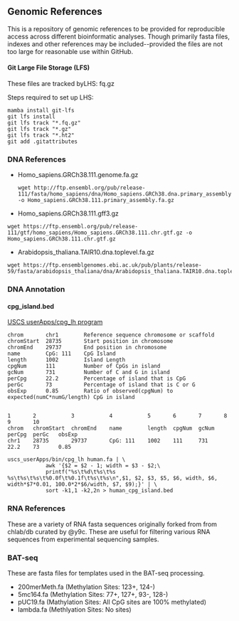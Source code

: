 ## Genomic References

This is a repository of genomic references to be provided for reproducible access across different bioinformatic analyses. Though primarily fasta files, indexes and other references may be included--provided the files are not too large for reasonable use within GitHub.

#### Git Large File Storage (LFS) 
These files are tracked byLHS: fq.gz 

Steps required to set up LHS:

```
mamba install git-lfs
git lfs install
git lfs track "*.fq.gz"
git lfs track "*.gz"
git lfs track "*.ht2"
git add .gitattributes
```

### DNA References
- Homo_sapiens.GRCh38.111.genome.fa.gz
  ```
  wget http://ftp.ensembl.org/pub/release-111/fasta/homo_sapiens/dna/Homo_sapiens.GRCh38.dna.primary_assembly.fa.gz -o Homo_sapiens.GRCh38.111.primary_assembly.fa.gz
  ```
- Homo_sapiens.GRCh38.111.gff3.gz
 ```
 wget https://ftp.ensembl.org/pub/release-111/gtf/homo_sapiens/Homo_sapiens.GRCh38.111.chr.gtf.gz -o Homo_sapiens.GRCh38.111.chr.gtf.gz
 ``` 

- Arabidopsis_thaliana.TAIR10.dna.toplevel.fa.gz
```
wget https://ftp.ensemblgenomes.ebi.ac.uk/pub/plants/release-59/fasta/arabidopsis_thaliana/dna/Arabidopsis_thaliana.TAIR10.dna.toplevel.fa.gz
```

### DNA Annotation

#### cpg_island.bed
[USCS userApps/cpg_lh program](https://genome.ucsc.edu/cgi-bin/hgTables?db=hg38&hgta_group=regulation&hgta_track=cpgIslandExt&hgta_table=cpgIslandExt&hgta_doSchema=describe+table+schema)

    chrom       chr1        Reference sequence chromosome or scaffold
    chromStart  28735       Start position in chromosome
    chromEnd    29737       End position in chromosome
    name        CpG: 111    CpG Island
    length      1002        Island Length
    cpgNum      111	        Number of CpGs in island
    gcNum       731	        Number of C and G in island
    perCpg      22.2        Percentage of island that is CpG
    perGc       73	        Percentage of island that is C or G
    obsExp      0.85        Ratio of observed(cpgNum) to expected(numC*numG/length) CpG in island


    1       2           3           4           5       6       7       8       9       10
    chrom   chromStart  chromEnd	name	    length	cpgNum	gcNum	perCpg	perGc	obsExp
    chr1	28735   	29737	    CpG: 111	1002	111	    731	    22.2	73	    0.85
```
uscs_userApps/bin/cpg_lh human.fa | \ 
            awk '{$2 = $2 - 1; width = $3 - $2;\
            printf("%s\t%d\t%s\t%s %s\t%s\t%s\t%0.0f\t%0.1f\t%s\t%s\n",$1, $2, $3, $5, $6, width, $6, width*$7*0.01, 100.0*2*$6/width, $7, $9);}' | \
            sort -k1,1 -k2,2n > human_cpg_island.bed
```

### RNA References
These are a variety of RNA fasta sequences originally forked from from chlab/db curated by @y9c. These are useful for filtering various RNA sequences from experimental sequencing samples. 

### BAT-seq
These are fasta files for templates used in the BAT-seq processing.

- 200merMeth.fa (Methylation Sites: 123+, 124-)
- 5mc164.fa (Methylation Sites: 77+, 127+, 93-, 128-)
- pUC19.fa (Mathylation Sites: All CpG sites are 100% methylated)
- lambda.fa (Methlyation Sites: No sites)



